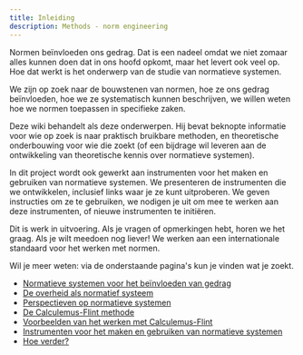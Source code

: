 ```yaml
---
title: Inleiding
description: Methods - norm engineering
---
```

Normen beïnvloeden ons gedrag. Dat is een nadeel omdat we niet zomaar alles kunnen doen dat in ons hoofd opkomt, maar het levert ook veel op. Hoe dat werkt is het onderwerp van de studie van normatieve systemen.

We zijn op zoek naar de bouwstenen van normen, hoe ze ons gedrag beïnvloeden, hoe we ze systematisch kunnen beschrijven, we willen weten hoe we normen toepassen in specifieke zaken.

Deze wiki behandelt als deze onderwerpen. Hij bevat beknopte informatie voor wie op zoek is naar praktisch bruikbare methoden, en theoretische onderbouwing voor wie die zoekt (of een bijdrage wil leveren aan de ontwikkeling van theoretische kennis over normatieve systemen).

In dit project wordt ook gewerkt aan instrumenten voor het maken en gebruiken van normatieve systemen. We presenteren de instrumenten die we ontwikkelen, inclusief links waar je ze kunt uitproberen. We geven instructies om ze te gebruiken, we nodigen je uit om mee te werken aan deze instrumenten, of nieuwe instrumenten te initiëren.

Dit is werk in uitvoering. Als je vragen of opmerkingen hebt, horen we het graag. Als je wilt meedoen nog liever! We werken aan een internationale standaard voor het werken met normen.

Wil je meer weten: via de onderstaande pagina's kun je vinden wat je zoekt.

- [Normatieve systemen voor het beïnvloeden van gedrag](../../methods/norm-engineering/02-GEDRAG.md)
- [De overheid als normatief systeem](https://gitlab.com/normativesystems/beschrijving-methode/-/wikis/De-overheid-als-normatief-systeem)
- [Perspectieven op normatieve systemen](https://gitlab.com/normativesystems/beschrijving-methode/-/wikis/Perspectieven-op-normatieve-systemen)
- [De Calculemus-Flint methode](https://gitlab.com/normativesystems/beschrijving-methode/-/wikis/De-Calculemus-Flint-methode)
- [Voorbeelden van het werken met Calculemus-Flint](https://gitlab.com/normativesystems/beschrijving-methode/-/wikis/Voorbeelden-van-het-werken-met-Calculemus-Flint)
- [Instrumenten voor het maken en gebruiken van normatieve systemen](https://gitlab.com/normativesystems/beschrijving-methode/-/wikis/Instrumenten-voor-het-maken-en-gebruiken-van-normatieve-systemen)
- [Hoe verder?](https://gitlab.com/normativesystems/beschrijving-methode/-/wikis/Hoe-verder%3F)
